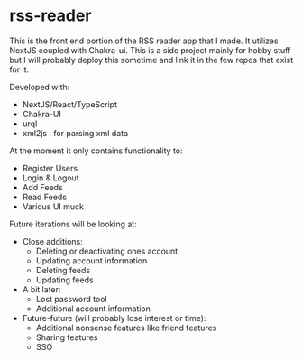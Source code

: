 # rss-reader

This is the front end portion of the RSS reader app that I made. It utilizes NextJS coupled with Chakra-ui. This is a side project mainly for hobby stuff but I will probably deploy this sometime and link it in the few repos that exist for it.

Developed with:
- NextJS/React/TypeScript
- Chakra-UI
- urql
- xml2js : for parsing xml data

At the moment it only contains functionality to:
- Register Users
- Login & Logout
- Add Feeds
- Read Feeds
- Various UI muck

Future iterations will be looking at:
- Close additions:
  - Deleting or deactivating ones account
  - Updating account information
  - Deleting feeds
  - Updating feeds
- A bit later:
  - Lost password tool
  - Additional account information
- Future-future (will probably lose interest or time):
  - Additional nonsense features like friend features
  - Sharing features
  - SSO
